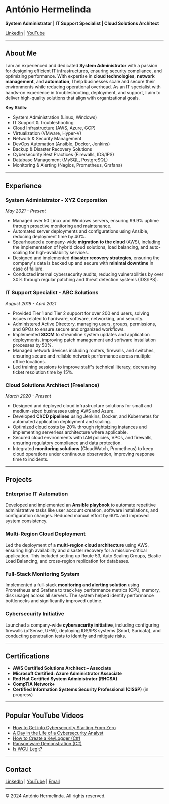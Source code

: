 # António Hermelinda

**System Administrator | IT Support Specialist | Cloud Solutions Architect**

[LinkedIn](https://www.linkedin.com/in/ant%C3%B3nio-hermelinda-677464109/) | [YouTube](https://www.youtube.com/@antoniohermelindajr4451)

---

## About Me

I am an experienced and dedicated **System Administrator** with a passion for designing efficient IT infrastructures, ensuring security compliance, and optimizing performance. With expertise in **cloud technologies**, **network management**, and **automation**, I help businesses scale and secure their environments while reducing operational overhead. As an IT specialist with hands-on experience in troubleshooting, deployment, and support, I aim to deliver high-quality solutions that align with organizational goals.

**Key Skills**:
- System Administration (Linux, Windows)
- IT Support & Troubleshooting
- Cloud Infrastructure (AWS, Azure, GCP)
- Virtualization (VMware, Hyper-V)
- Network & Security Management
- DevOps Automation (Ansible, Docker, Jenkins)
- Backup & Disaster Recovery Solutions
- Cybersecurity Best Practices (Firewalls, IDS/IPS)
- Database Management (MySQL, PostgreSQL)
- Monitoring & Alerting (Nagios, Prometheus, Grafana)

---

## Experience

### System Administrator - XYZ Corporation  
*May 2021 - Present*  
- Managed over 50 Linux and Windows servers, ensuring 99.9% uptime through proactive monitoring and maintenance.
- Automated server deployments and configurations using Ansible, reducing deployment time by 40%.
- Spearheaded a company-wide **migration to the cloud** (AWS), including the implementation of hybrid cloud solutions, load balancing, and auto-scaling for high-availability services.
- Designed and implemented **disaster recovery strategies**, ensuring the company's data is backed up and secure with **minimal downtime** in case of failure.
- Conducted internal cybersecurity audits, reducing vulnerabilities by over 30% through regular patching and threat detection systems (IDS/IPS).

### IT Support Specialist - ABC Solutions  
*August 2018 - April 2021*  
- Provided Tier 1 and Tier 2 support for over 200 end users, solving issues related to hardware, software, networking, and security.
- Administered Active Directory, managing users, groups, permissions, and GPOs to ensure secure and organized workflows.
- Implemented **SCCM** to streamline system updates and application deployments, improving patch management and software installation processes by 50%.
- Managed network devices including routers, firewalls, and switches, ensuring secure and reliable network performance across multiple office locations.
- Led training sessions to improve staff's technical literacy, decreasing ticket resolution time by 15%.

### Cloud Solutions Architect (Freelance)  
*March 2020 - Present*  
- Designed and deployed cloud infrastructure solutions for small and medium-sized businesses using AWS and Azure.
- Developed **CI/CD pipelines** using Jenkins, Docker, and Kubernetes for automated application deployment and scaling.
- Optimized cloud costs by 20% through rightsizing instances and implementing serverless architecture where applicable.
- Secured cloud environments with IAM policies, VPCs, and firewalls, ensuring regulatory compliance and data protection.
- Integrated **monitoring solutions** (CloudWatch, Prometheus) to keep cloud operations under continuous observation, improving response time to incidents.

---

## Projects

### **Enterprise IT Automation**  
Developed and implemented an **Ansible playbook** to automate repetitive administrative tasks like user account creation, software installations, and configuration changes. Reduced manual effort by 60% and improved system consistency.

### **Multi-Region Cloud Deployment**  
Led the deployment of a **multi-region cloud architecture** using AWS, ensuring high availability and disaster recovery for a mission-critical application. This included setting up Route 53, Auto Scaling Groups, Elastic Load Balancing, and cross-region replication for databases.

### **Full-Stack Monitoring System**  
Implemented a full-stack **monitoring and alerting solution** using Prometheus and Grafana to track key performance metrics (CPU, memory, disk usage) across all servers. The system helped identify performance bottlenecks and significantly improved uptime.

### **Cybersecurity Initiative**  
Launched a company-wide **cybersecurity initiative**, including configuring firewalls (pfSense, UFW), deploying IDS/IPS systems (Snort, Suricata), and conducting penetration tests to identify and mitigate risks.

---

## Certifications

- **AWS Certified Solutions Architect – Associate**
- **Microsoft Certified: Azure Administrator Associate**
- **Red Hat Certified System Administrator (RHCSA)**
- **CompTIA Network+**
- **Certified Information Systems Security Professional (CISSP)** (in progress)

---

## Popular YouTube Videos

- [How to Get into Cybersecurity Starting From Zero](https://www.youtube.com/watch?v=a83ASGn_V_s)
- [A Day in the Life of a Cybersecurity Analyst](https://www.youtube.com/watch?v=uHy3oM7NnoU)
- [How to Create a KeyLogger (C#)](https://www.youtube.com/watch?v=N-L9hklSlNk)
- [Ransomware Demonstration (C#)](https://www.youtube.com/watch?v=OfvdQeh79s0)
- [Is WGU Legit?](https://www.youtube.com/watch?v=E2MwRWxDBkA)

---

## Contact

[LinkedIn](https://www.linkedin.com/in/ant%C3%B3nio-hermelinda-677464109/) | [YouTube](https://www.youtube.com/@antoniohermelindajr4451) | [Email](mailto:your-email@example.com)

---

© 2024 António Hermelinda. All rights reserved.

